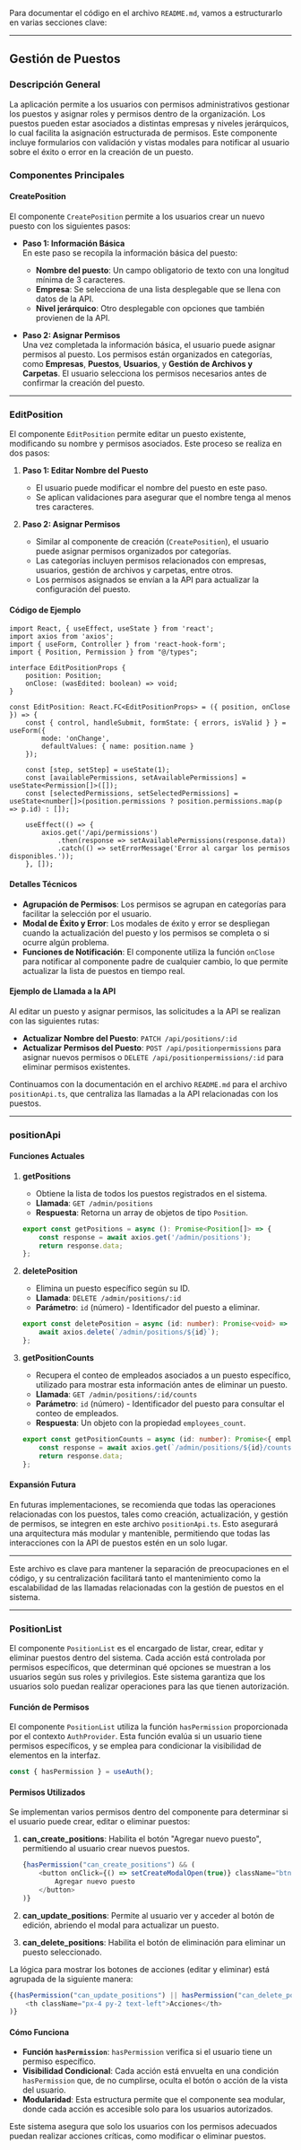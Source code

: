 Para documentar el código en el archivo `README.md`, vamos a estructurarlo en varias secciones clave:

---

## Gestión de Puestos


### Descripción General

La aplicación permite a los usuarios con permisos administrativos gestionar los puestos y asignar roles y permisos dentro de la organización. Los puestos pueden estar asociados a distintas empresas y niveles jerárquicos, lo cual facilita la asignación estructurada de permisos. Este componente incluye formularios con validación y vistas modales para notificar al usuario sobre el éxito o error en la creación de un puesto.

### Componentes Principales

#### CreatePosition

El componente `CreatePosition` permite a los usuarios crear un nuevo puesto con los siguientes pasos:

- **Paso 1: Información Básica**  
  En este paso se recopila la información básica del puesto:
    - **Nombre del puesto**: Un campo obligatorio de texto con una longitud mínima de 3 caracteres.
    - **Empresa**: Se selecciona de una lista desplegable que se llena con datos de la API.
    - **Nivel jerárquico**: Otro desplegable con opciones que también provienen de la API.

- **Paso 2: Asignar Permisos**  
  Una vez completada la información básica, el usuario puede asignar permisos al puesto. Los permisos están organizados en categorías, como **Empresas**, **Puestos**, **Usuarios**, y **Gestión de Archivos y Carpetas**. El usuario selecciona los permisos necesarios antes de confirmar la creación del puesto.
---

### EditPosition

El componente `EditPosition` permite editar un puesto existente, modificando su nombre y permisos asociados. Este proceso se realiza en dos pasos:

1. **Paso 1: Editar Nombre del Puesto**
    - El usuario puede modificar el nombre del puesto en este paso.
    - Se aplican validaciones para asegurar que el nombre tenga al menos tres caracteres.

2. **Paso 2: Asignar Permisos**
    - Similar al componente de creación (`CreatePosition`), el usuario puede asignar permisos organizados por categorías.
    - Las categorías incluyen permisos relacionados con empresas, usuarios, gestión de archivos y carpetas, entre otros.
    - Los permisos asignados se envían a la API para actualizar la configuración del puesto.

#### Código de Ejemplo

```tsx
import React, { useEffect, useState } from 'react';
import axios from 'axios';
import { useForm, Controller } from 'react-hook-form';
import { Position, Permission } from "@/types";

interface EditPositionProps {
    position: Position;
    onClose: (wasEdited: boolean) => void;
}

const EditPosition: React.FC<EditPositionProps> = ({ position, onClose }) => {
    const { control, handleSubmit, formState: { errors, isValid } } = useForm({
        mode: 'onChange',
        defaultValues: { name: position.name }
    });

    const [step, setStep] = useState(1);
    const [availablePermissions, setAvailablePermissions] = useState<Permission[]>([]);
    const [selectedPermissions, setSelectedPermissions] = useState<number[]>(position.permissions ? position.permissions.map(p => p.id) : []);

    useEffect(() => {
        axios.get('/api/permissions')
            .then(response => setAvailablePermissions(response.data))
            .catch(() => setErrorMessage('Error al cargar los permisos disponibles.'));
    }, []);
```

#### Detalles Técnicos

- **Agrupación de Permisos**: Los permisos se agrupan en categorías para facilitar la selección por el usuario.
- **Modal de Éxito y Error**: Los modales de éxito y error se despliegan cuando la actualización del puesto y los permisos se completa o si ocurre algún problema.
- **Funciones de Notificación**: El componente utiliza la función `onClose` para notificar al componente padre de cualquier cambio, lo que permite actualizar la lista de puestos en tiempo real.

#### Ejemplo de Llamada a la API

Al editar un puesto y asignar permisos, las solicitudes a la API se realizan con las siguientes rutas:

- **Actualizar Nombre del Puesto**: `PATCH /api/positions/:id`
- **Actualizar Permisos del Puesto**: `POST /api/positionpermissions` para asignar nuevos permisos o `DELETE /api/positionpermissions/:id` para eliminar permisos existentes.

Continuamos con la documentación en el archivo `README.md` para el archivo `positionApi.ts`, que centraliza las llamadas a la API relacionadas con los puestos.

---

### positionApi


#### Funciones Actuales

1. **getPositions**
    - Obtiene la lista de todos los puestos registrados en el sistema.
    - **Llamada**: `GET /admin/positions`
    - **Respuesta**: Retorna un array de objetos de tipo `Position`.

   ```typescript
   export const getPositions = async (): Promise<Position[]> => {
       const response = await axios.get('/admin/positions');
       return response.data;
   };
   ```

2. **deletePosition**
    - Elimina un puesto específico según su ID.
    - **Llamada**: `DELETE /admin/positions/:id`
    - **Parámetro**: `id` (número) - Identificador del puesto a eliminar.

   ```typescript
   export const deletePosition = async (id: number): Promise<void> => {
       await axios.delete(`/admin/positions/${id}`);
   };
   ```

3. **getPositionCounts**
    - Recupera el conteo de empleados asociados a un puesto específico, utilizado para mostrar esta información antes de eliminar un puesto.
    - **Llamada**: `GET /admin/positions/:id/counts`
    - **Parámetro**: `id` (número) - Identificador del puesto para consultar el conteo de empleados.
    - **Respuesta**: Un objeto con la propiedad `employees_count`.

   ```typescript
   export const getPositionCounts = async (id: number): Promise<{ employees_count: number }> => {
       const response = await axios.get(`/admin/positions/${id}/counts`);
       return response.data;
   };
   ```

#### Expansión Futura

En futuras implementaciones, se recomienda que todas las operaciones relacionadas con los puestos, tales como creación, actualización, y gestión de permisos, se integren en este archivo `positionApi.ts`. Esto asegurará una arquitectura más modular y mantenible, permitiendo que todas las interacciones con la API de puestos estén en un solo lugar.

---

Este archivo es clave para mantener la separación de preocupaciones en el código, y su centralización facilitará tanto el mantenimiento como la escalabilidad de las llamadas relacionadas con la gestión de puestos en el sistema.

---

### PositionList

El componente `PositionList` es el encargado de listar, crear, editar y eliminar puestos dentro del sistema. Cada acción está controlada por permisos específicos, que determinan qué opciones se muestran a los usuarios según sus roles y privilegios. Este sistema garantiza que los usuarios solo puedan realizar operaciones para las que tienen autorización.

#### Función de Permisos

El componente `PositionList` utiliza la función `hasPermission` proporcionada por el contexto `AuthProvider`. Esta función evalúa si un usuario tiene permisos específicos, y se emplea para condicionar la visibilidad de elementos en la interfaz.

```typescript
const { hasPermission } = useAuth();
```

#### Permisos Utilizados

Se implementan varios permisos dentro del componente para determinar si el usuario puede crear, editar o eliminar puestos:

1. **can_create_positions**: Habilita el botón "Agregar nuevo puesto", permitiendo al usuario crear nuevos puestos.
    ```javascript
    {hasPermission("can_create_positions") && (
        <button onClick={() => setCreateModalOpen(true)} className="btn btn-success">
            Agregar nuevo puesto
        </button>
    )}
    ```

2. **can_update_positions**: Permite al usuario ver y acceder al botón de edición, abriendo el modal para actualizar un puesto.
3. **can_delete_positions**: Habilita el botón de eliminación para eliminar un puesto seleccionado.

La lógica para mostrar los botones de acciones (editar y eliminar) está agrupada de la siguiente manera:

```javascript
{(hasPermission("can_update_positions") || hasPermission("can_delete_positions")) && (
    <th className="px-4 py-2 text-left">Acciones</th>
)}
```

#### Cómo Funciona

- **Función `hasPermission`**: `hasPermission` verifica si el usuario tiene un permiso específico.
- **Visibilidad Condicional**: Cada acción está envuelta en una condición `hasPermission` que, de no cumplirse, oculta el botón o acción de la vista del usuario.
- **Modularidad**: Esta estructura permite que el componente sea modular, donde cada acción es accesible solo para los usuarios autorizados.

Este sistema asegura que solo los usuarios con los permisos adecuados puedan realizar acciones críticas, como modificar o eliminar puestos.

